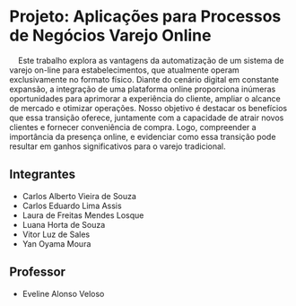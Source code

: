# Projeto: Aplicações para Processos de Negócios Varejo Online

&nbsp;&nbsp;&nbsp; Este trabalho explora as vantagens da automatização de um sistema de varejo on-line para estabelecimentos, que atualmente operam exclusivamente no formato físico. Diante do cenário digital em constante expansão, a integração de uma plataforma online proporciona inúmeras oportunidades para aprimorar a experiência do cliente, ampliar o alcance de mercado e otimizar operações. Nosso objetivo é destacar os benefícios que essa transição oferece, juntamente com a capacidade de atrair novos clientes e fornecer conveniência de compra. Logo, compreender a importância da presença online, e evidenciar como essa transição pode resultar em ganhos significativos para o varejo tradicional.

## Integrantes

* Carlos Alberto Vieira de Souza
* Carlos Eduardo Lima Assis
* Laura de Freitas Mendes Losque
* Luana Horta de Souza
* Vitor Luz de Sales
* Yan Oyama Moura

## Professor

* Eveline Alonso Veloso
